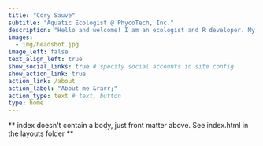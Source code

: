 ```yaml
---
title: "Cory Sauve"
subtitle: "Aquatic Ecologist @ PhycoTech, Inc."
description: "Hello and welcome! I am an ecologist and R developer. My interests include building tools for environmental science, data visualization, and machine learning."
images:
  - img/headshot.jpg
image_left: false
text_align_left: true
show_social_links: true # specify social accounts in site config
show_action_link: true
action_link: /about
action_label: "About me &rarr;"
action_type: text # text, button
type: home
---
```


** index doesn't contain a body, just front matter above.
See index.html in the layouts folder **

